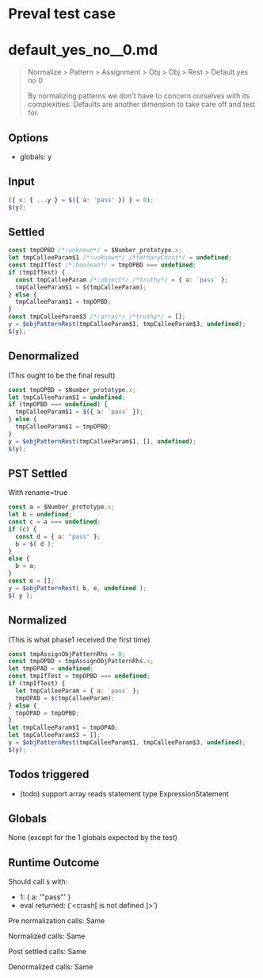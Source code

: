 # Preval test case

# default_yes_no__0.md

> Normalize > Pattern > Assignment > Obj > Obj > Rest > Default yes no  0
>
> By normalizing patterns we don't have to concern ourselves with its complexities. Defaults are another dimension to take care off and test for.

## Options

- globals: y

## Input

`````js filename=intro
({ x: { ...y } = $({ a: 'pass' }) } = 0);
$(y);
`````


## Settled


`````js filename=intro
const tmpOPBD /*:unknown*/ = $Number_prototype.x;
let tmpCalleeParam$1 /*:unknown*/ /*ternaryConst*/ = undefined;
const tmpIfTest /*:boolean*/ = tmpOPBD === undefined;
if (tmpIfTest) {
  const tmpCalleeParam /*:object*/ /*truthy*/ = { a: `pass` };
  tmpCalleeParam$1 = $(tmpCalleeParam);
} else {
  tmpCalleeParam$1 = tmpOPBD;
}
const tmpCalleeParam$3 /*:array*/ /*truthy*/ = [];
y = $objPatternRest(tmpCalleeParam$1, tmpCalleeParam$3, undefined);
$(y);
`````


## Denormalized
(This ought to be the final result)

`````js filename=intro
const tmpOPBD = $Number_prototype.x;
let tmpCalleeParam$1 = undefined;
if (tmpOPBD === undefined) {
  tmpCalleeParam$1 = $({ a: `pass` });
} else {
  tmpCalleeParam$1 = tmpOPBD;
}
y = $objPatternRest(tmpCalleeParam$1, [], undefined);
$(y);
`````


## PST Settled
With rename=true

`````js filename=intro
const a = $Number_prototype.x;
let b = undefined;
const c = a === undefined;
if (c) {
  const d = { a: "pass" };
  b = $( d );
}
else {
  b = a;
}
const e = [];
y = $objPatternRest( b, e, undefined );
$( y );
`````


## Normalized
(This is what phase1 received the first time)

`````js filename=intro
const tmpAssignObjPatternRhs = 0;
const tmpOPBD = tmpAssignObjPatternRhs.x;
let tmpOPAD = undefined;
const tmpIfTest = tmpOPBD === undefined;
if (tmpIfTest) {
  let tmpCalleeParam = { a: `pass` };
  tmpOPAD = $(tmpCalleeParam);
} else {
  tmpOPAD = tmpOPBD;
}
let tmpCalleeParam$1 = tmpOPAD;
let tmpCalleeParam$3 = [];
y = $objPatternRest(tmpCalleeParam$1, tmpCalleeParam$3, undefined);
$(y);
`````


## Todos triggered


- (todo) support array reads statement type ExpressionStatement


## Globals


None (except for the 1 globals expected by the test)


## Runtime Outcome


Should call `$` with:
 - 1: { a: '"pass"' }
 - eval returned: ('<crash[ <ref> is not defined ]>')

Pre normalization calls: Same

Normalized calls: Same

Post settled calls: Same

Denormalized calls: Same
